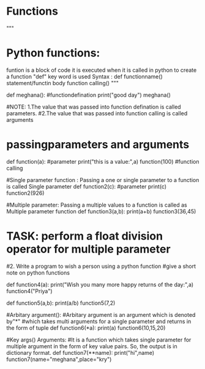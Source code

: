 # Functions
"""
# Python functions:
funtion is a block of code it is executed when it is called in python to create a function "def" key word is used
Syntax : def functionname()
            statement/functin body
        function calling()
"""
 
def meghana(): #functiondefination
    print("good day")
meghana()

#NOTE: 1.The value that was passed into function defination is called parameters.
      #2.The value that was passed into function calling is called arguments
 # passingparameters and arguments
def function(a): #parameter
    print("this is a value:",a)
function(100) #function calling

#Single parameter function : Passing a one or single parameter to a function is called Single parameter
def function2(c): #parameter
    print(c)
function2(926)

#Multiple parameter: Passing a multiple values to a function is called as Multiple parameter function
def function3(a,b):
    print(a+b)
function3(36,45)
# TASK: perform a float division operator for multiple parameter
#2. Write a program to wish a person using a python function
#give a short note on python functions

def function4(a):
    print("Wish you many more happy returns of the day:",a)
function4("Priya")

def function5(a,b):
    print(a/b)
function5(7,2)

#Arbitary argument():
       #Arbitary argument is an argument which is denoted by"*"
       #which takes multi arguments for a single parameter and returns in the form of tuple 
def function6(*a):
    print(a)
function6(10,15,20)

#Key args() Arguments:
#It is a function which takes single parameter for multiple argument in the form of key value pairs. So, the output is in dictionary format.
def function7(**name):
    print("hi",name)
function7(name="meghana",place="kry")
